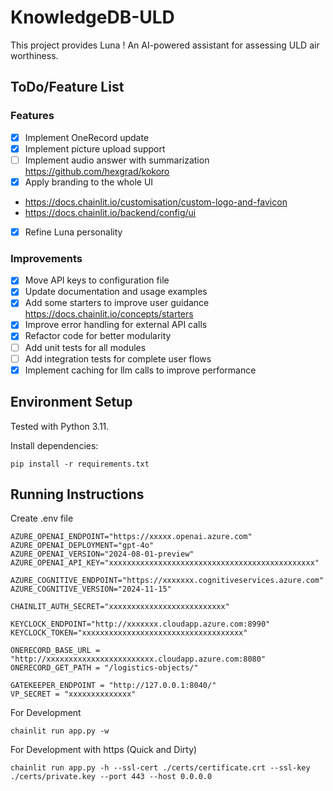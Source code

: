 # KnowledgeDB-ULD

This project provides Luna ! An AI-powered assistant for assessing ULD air worthiness.

## ToDo/Feature List

### Features

- [x] Implement OneRecord update
- [x] Implement picture upload support
- [ ] Implement audio answer with summarization https://github.com/hexgrad/kokoro
- [x] Apply branding to the whole UI
 - https://docs.chainlit.io/customisation/custom-logo-and-favicon
 - https://docs.chainlit.io/backend/config/ui
- [x] Refine Luna personality

### Improvements

- [x] Move API keys to configuration file
- [x] Update documentation and usage examples
- [x] Add some starters to improve user guidance https://docs.chainlit.io/concepts/starters
- [x] Improve error handling for external API calls
- [x] Refactor code for better modularity
- [ ] Add unit tests for all modules
- [ ] Add integration tests for complete user flows
- [x] Implement caching for llm calls to improve performance

## Environment Setup
Tested with Python 3.11.

Install dependencies:
```
pip install -r requirements.txt
```

## Running Instructions

Create .env file
```
AZURE_OPENAI_ENDPOINT="https://xxxxx.openai.azure.com"
AZURE_OPENAI_DEPLOYMENT="gpt-4o"
AZURE_OPENAI_VERSION="2024-08-01-preview"
AZURE_OPENAI_API_KEY="xxxxxxxxxxxxxxxxxxxxxxxxxxxxxxxxxxxxxxxxxxxxxx"

AZURE_COGNITIVE_ENDPOINT="https://xxxxxxx.cognitiveservices.azure.com"
AZURE_COGNITIVE_VERSION="2024-11-15"

CHAINLIT_AUTH_SECRET="xxxxxxxxxxxxxxxxxxxxxxxxxx"

KEYCLOCK_ENDPOINT="http://xxxxxxx.cloudapp.azure.com:8990"
KEYCLOCK_TOKEN="xxxxxxxxxxxxxxxxxxxxxxxxxxxxxxxxxxxx"

ONERECORD_BASE_URL = "http://xxxxxxxxxxxxxxxxxxxxxxxx.cloudapp.azure.com:8080"
ONERECORD_GET_PATH = "/logistics-objects/"

GATEKEEPER_ENDPOINT = "http://127.0.0.1:8040/"
VP_SECRET = "xxxxxxxxxxxxxx"
```

For Development
```
chainlit run app.py -w
```

For Development with https (Quick and Dirty)
```
chainlit run app.py -h --ssl-cert ./certs/certificate.crt --ssl-key ./certs/private.key --port 443 --host 0.0.0.0
```
